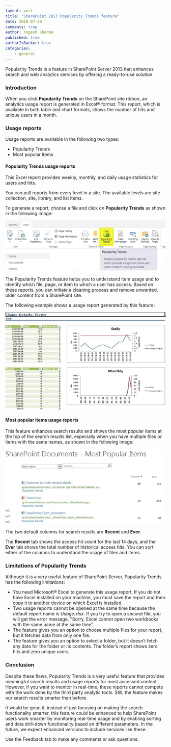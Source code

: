 ```yaml
---
layout: post
title: "SharePoint 2013 Popularity Trends feature"
date: 2018-07-20
comments: true
author: Yogesh Sharma
published: true
authorIsRacker: true
categories:
    - general
---
```


Popularity Trends is a feature in SharePoint Server 2013 that enhances
search and web analytics services by offering a ready-to-use solution.

<!--more-->

### Introduction

When you click **Popularity Trends** on the SharePoint site ribbon, an analytics
usage report is generated in Excel&reg; format. This report, which is available
in both table and chart formats, shows the number of hits and unique users in a
month.

### Usage reports

Usage reports are available in the following two types:

  - Popularity Trends
  - Most popular items

#### Popularity Trends usage reports

This Excel report provides weekly, monthly, and daily usage statistics for
users and hits.

You can pull reports from every level in a site. The available levels are site
collection, site, library, and list items.

To generate a report, choose a file and click on **Popularity Trends** as shown
in the following image:

![Screenshot](Picture1.png)

The Popularity Trends feature helps you to understand item usage and to identify
which file, page, or item to which a user has access. Based on these reports,
you can initiate a cleaning process and remove unwanted, older content from a
SharePoint site.

The following example shows a usage report generated by this feature:

![Screenshot](Picture2.png)

#### Most popular items usage reports

This feature enhances search results and shows the most popular items at
the top of the search results list, especially when you have multiple files or
items with the same names, as shown in the following image:

![Screenshot](Picture3.png)

The two default columns for search results are **Recent** and **Ever**.

The **Recent** tab shows the access hit count for the last 14 days, and
the **Ever** tab shows the total number of historical access hits. You can
sort either of the columns to understand the usage of files and items.

### Limitations of Popularity Trends

Although it is a very useful feature of SharePoint Server, Popularity Trends
has the following limitations:

  - You need Microsoft&reg; Excel to generate this usage report. If you do not
    have Excel installed on your machine, you must save the report and then copy
    it to another device on which Excel is installed.
  - Two usage reports cannot be opened at the same time because the default
    report name is *Usage.xlsx*. If you try to open a second file, you will get
    the error message, "Sorry, Excel cannot open two workbooks with the same
    name at the same time".
  - The feature gives you an option to choose multiple files for your report,
    but it fetches data from only one file.
  - The feature gives you an option to select a folder, but it doesn’t fetch
    any data for the folder or its contents. The folder’s report shows zero hits
    and zero unique users.


### Conclusion

Despite these flaws, Popularity Trends is a very useful feature that provides
meaningful search results and usage reports for most accessed content. However,
if you want to monitor in real-time, these reports cannot compete with the work
done by the third party analytic tools.  Still, the feature makes our search
results smarter than before.

It would be great if, instead of just focusing on making the search functionality
smarter, this feature could be enhanced to help SharePoint users work smarter by
monitoring real-time usage and by enabling sorting and data drill-down
functionality based on different parameters. In the future, we expect enhanced
versions to include services like these.

Use the Feedback tab to make any comments or ask questions.

